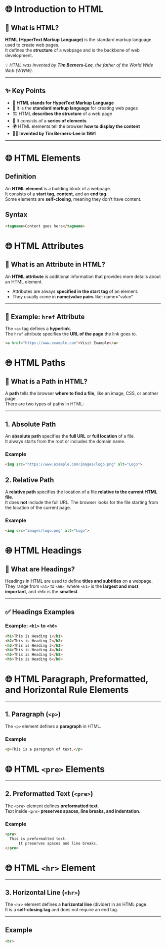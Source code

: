 # 🌐 Introduction to HTML

## 📌 What is HTML?
**HTML (HyperText Markup Language)** is the standard markup language used to create web pages.  
It defines the **structure** of a webpage and is the backbone of web development.  

💡 *HTML was invented by **Tim Berners-Lee**, the father of the World Wide Web (WWW).*  

---

## ✨ Key Points
- 📝 **HTML stands for HyperText Markup Language**  
- 📄 It is the **standard markup language** for creating web pages  
- 🏗️ HTML **describes the structure** of a web page  
- 🔖 It consists of a **series of elements**  
- 🌍 HTML elements tell the browser **how to display the content**  
- 👨‍💻 **Invented by Tim Berners-Lee in 1991**  

---

# 🌐 HTML Elements

## Definition
An **HTML element** is a building block of a webpage.  
It consists of a **start tag**, **content**, and an **end tag**.  
Some elements are **self-closing**, meaning they don’t have content.

## Syntax
```html
<tagname>Content goes here</tagname>
```
# 🌐 HTML Attributes

## 📌 What is an Attribute in HTML?
An **HTML attribute** is additional information that provides more details about an HTML element.  
- Attributes are always **specified in the start tag** of an element.  
- They usually come in **name/value pairs** like: name="value"

---

## 🔗 Example: `href` Attribute
The `<a>` tag defines a **hyperlink**.  
The `href` attribute specifies the **URL of the page** the link goes to.

```html
<a href="https://www.example.com">Visit Example</a>
```

# 🌐 HTML Paths

## 📌 What is a Path in HTML?
A **path** tells the browser **where to find a file**, like an image, CSS, or another page.  
There are two types of paths in HTML:

---

## 1. Absolute Path
An **absolute path** specifies the **full URL** or **full location** of a file.  
It always starts from the root or includes the domain name.

### Example
```html
<img src="https://www.example.com/images/logo.png" alt="Logo">
```

## 2. Relative Path
A **relative path** specifies the location of a file **relative to the current HTML file**.  
It does **not** include the full URL. The browser looks for the file starting from the location of the current page.

### Example
```html
<img src="images/logo.png" alt="Logo">
```
# 🌐 HTML Headings

## 📌 What are Headings?
Headings in HTML are used to define **titles and subtitles** on a webpage.  
They range from `<h1>` to `<h6>`, where `<h1>` is the **largest and most important**, and `<h6>` is the **smallest**.

---

## ✅ Headings Examples

### Example: `<h1>` to `<h6>`
```html
<h1>This is Heading 1</h1>
<h2>This is Heading 2</h2>
<h3>This is Heading 3</h3>
<h4>This is Heading 4</h4>
<h5>This is Heading 5</h5>
<h6>This is Heading 6</h6>
```
# 🌐 HTML Paragraph, Preformatted, and Horizontal Rule Elements

---

## 1. Paragraph (`<p>`)

The `<p>` element defines a **paragraph** in HTML.  

### Example
```html
<p>This is a paragraph of text.</p>
```

# 🌐 HTML `<pre>` Elements

---

## 2. Preformatted Text (`<pre>`)

The `<pre>` element defines **preformatted text**.  
Text inside `<pre>` **preserves spaces, line breaks, and indentation**.

### Example
```html
<pre>
  This is preformatted text.
      It preserves spaces and line breaks.
</pre>
```
# 🌐 HTML `<hr>` Element

---
## 3. Horizontal Line (`<hr>`)

The `<hr>` element defines a **horizontal line** (divider) in an HTML page.  
It is a **self-closing tag** and does not require an end tag.

---

## Example
```html
<hr>
```



